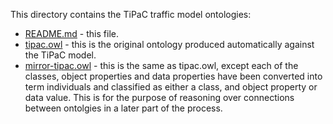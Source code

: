 This directory contains the TiPaC traffic model ontologies:

+ [README.md](README.md) - this file.
+ [tipac.owl](tipac.owl) - this is the original ontology produced automatically against the TiPaC model.
+ [mirror-tipac.owl](mirror-tipac.owl) - this is the same as tipac.owl, except each of the classes, object properties and data properties have been converted into term individuals and classified as either a class, and object property or data value. This is for the purpose of reasoning over connections between ontolgies in a later part of the process.